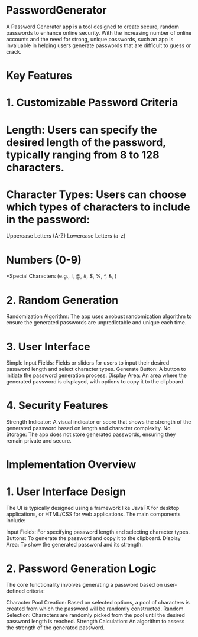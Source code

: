 # PasswordGenerator
A Password Generator app is a tool designed to create secure, random passwords to enhance online security. With the increasing number of online accounts and the need for strong, unique passwords, such an app is invaluable in helping users generate passwords that are difficult to guess or crack.
# Key Features
# 1. Customizable Password Criteria
# Length: Users can specify the desired length of the password, typically ranging from 8 to 128 characters.
# Character Types: Users can choose which types of characters to include in the password:
Uppercase Letters (A-Z)
Lowercase Letters (a-z)
# Numbers (0-9)
*Special Characters (e.g., !, @, #, $, %, ^, &, )
# 2. Random Generation
Randomization Algorithm: The app uses a robust randomization algorithm to ensure the generated passwords are unpredictable and unique each time.
# 3. User Interface
Simple Input Fields: Fields or sliders for users to input their desired password length and select character types.
Generate Button: A button to initiate the password generation process.
Display Area: An area where the generated password is displayed, with options to copy it to the clipboard.
# 4. Security Features
Strength Indicator: A visual indicator or score that shows the strength of the generated password based on length and character complexity.
No Storage: The app does not store generated passwords, ensuring they remain private and secure.
# Implementation Overview
# 1. User Interface Design
The UI is typically designed using a framework like JavaFX for desktop applications, or HTML/CSS for web applications. The main components include:

Input Fields: For specifying password length and selecting character types.
Buttons: To generate the password and copy it to the clipboard.
Display Area: To show the generated password and its strength.
# 2. Password Generation Logic
The core functionality involves generating a password based on user-defined criteria:

Character Pool Creation: Based on selected options, a pool of characters is created from which the password will be randomly constructed.
Random Selection: Characters are randomly picked from the pool until the desired password length is reached.
Strength Calculation: An algorithm to assess the strength of the generated password.
